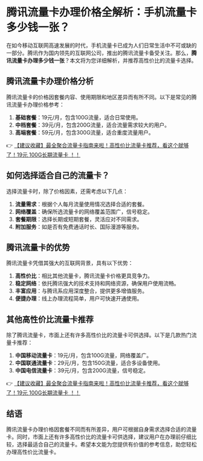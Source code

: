 # 腾讯流量卡办理价格全解析：手机流量卡多少钱一张？

在如今移动互联网高速发展的时代，手机流量卡已成为人们日常生活中不可或缺的一部分。腾讯作为国内领先的互联网公司，推出的腾讯流量卡备受关注。那么，**腾讯流量卡办理多少钱一张**？本文将为您详细解析，并推荐高性价比的流量卡选择。

## 腾讯流量卡办理价格分析

腾讯流量卡的价格因套餐内容、使用期限和地区差异而有所不同。以下是常见的腾讯流量卡办理价格参考：

1. **基础套餐**：19元/月，包含100G流量，适合日常使用。
2. **中档套餐**：39元/月，包含200G流量，适合流量需求较大的用户。
3. **高端套餐**：59元/月，包含300G流量，适合重度流量用户。

👉 [【建议收藏】最全聚合流量卡指南来啦！高性价比流量卡推荐，看这个就够了！19元 100G长期流量卡 ！！](https://bit.ly/Liuliangka)

## 如何选择适合自己的流量卡？

选择流量卡时，除了价格因素，还需考虑以下几点：

1. **流量需求**：根据个人每月流量使用情况选择合适的套餐。
2. **网络覆盖**：确保所选流量卡的网络覆盖范围广，信号稳定。
3. **套餐期限**：选择长期或短期套餐，灵活应对不同需求。
4. **附加服务**：如是否有免费通话时长、国际漫游等服务。

## 腾讯流量卡的优势

腾讯流量卡凭借其强大的互联网背景，具有以下优势：

1. **高性价比**：相比其他流量卡，腾讯流量卡价格更具竞争力。
2. **稳定网络**：依托腾讯强大的技术支持和网络资源，确保用户使用流畅。
3. **丰富应用**：与腾讯系应用深度整合，提供更多增值服务。
4. **便捷办理**：线上办理流程简单，用户可快速开通使用。

## 其他高性价比流量卡推荐

除了腾讯流量卡，市面上还有许多高性价比的流量卡可供选择。以下是几款热门流量卡推荐：

1. **中国移动流量卡**：19元/月，包含100G流量，网络覆盖广。
2. **中国联通流量卡**：29元/月，包含150G流量，适合多设备使用。
3. **中国电信流量卡**：39元/月，包含200G流量，信号稳定。

👉 [【建议收藏】最全聚合流量卡指南来啦！高性价比流量卡推荐，看这个就够了！19元 100G长期流量卡 ！！](https://bit.ly/Liuliangka)

## 结语

腾讯流量卡办理价格因套餐不同而有所差异，用户可根据自身需求选择合适的流量卡。同时，市面上还有许多高性价比的流量卡可供选择，建议用户在办理前仔细比较，选择最适合自己的流量卡。希望本文能为您提供有价值的参考信息，助您轻松办理高性价比流量卡。